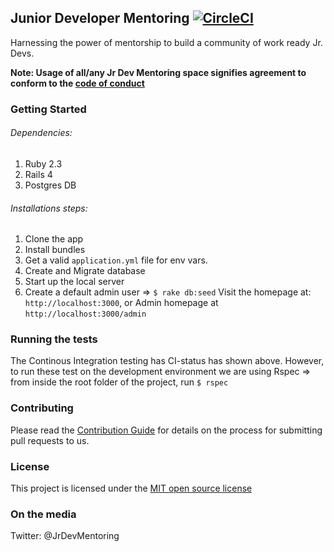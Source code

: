 ## Junior Developer Mentoring [![CircleCI](https://circleci.com/gh/JrDevMentoring/jr_dev_mentoring.svg?style=svg&circle-token=5626595a0b63b1dedbee04a8e40883709b91a3cf)](https://circleci.com/gh/JrDevMentoring/jr_dev_mentoring) 

Harnessing the power of mentorship to build a community of work ready Jr. Devs.

__Note: Usage of all/any Jr Dev Mentoring space signifies agreement to conform to the [code of conduct](http://bit.ly/2mMILU1)__

### Getting Started

###### Dependencies:

1. Ruby 2.3
2. Rails 4
3. Postgres DB

###### Installations steps:

1. Clone the app
2. Install bundles
3. Get a valid `application.yml` file for env vars.
4. Create and Migrate database
5. Start up the local server
6. Create a default admin user => `$ rake db:seed`
Visit the homepage at: `http://localhost:3000`, or Admin homepage at `http://localhost:3000/admin`

### Running the tests

The Continous Integration testing has CI-status has shown above. However, to run these test on the development environment we are using Rspec => from inside the root folder of the project, run `$ rspec`

### Contributing

Please read the [Contribution Guide](https://github.com/JrDevMentoring/jr_dev_mentoring/blob/master/CONTRIBUTING.md) for details on the process for submitting pull requests to us.

### License

This project is licensed under the [MIT open source license](https://opensource.org/licenses/MIT)

### On the media

Twitter: @JrDevMentoring
